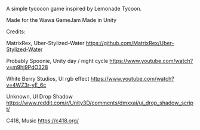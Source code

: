 A simple tycooon game inspired by Lemonade Tycoon.

Made for the Wawa GameJam
Made in Unity





Credits:

MatrixRex, Uber-Stylized-Water
https://github.com/MatrixRex/Uber-Stylized-Water

Probably Spoonie, Unity day / night cycle
https://www.youtube.com/watch?v=m9hj9PdO328

White Berry Studios, UI rgb effect
https://www.youtube.com/watch?v=4WZ3r-yE_6c

Unknown, UI Drop Shadow
https://www.reddit.com/r/Unity3D/comments/dmxxai/ui_drop_shadow_script/

C418, Music
https://c418.org/

